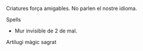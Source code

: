 
Criatures força amigables.
No parlen el nostre idioma.

Spells
- Mur invisible de 2 de mal.

Artilugi màgic sagrat